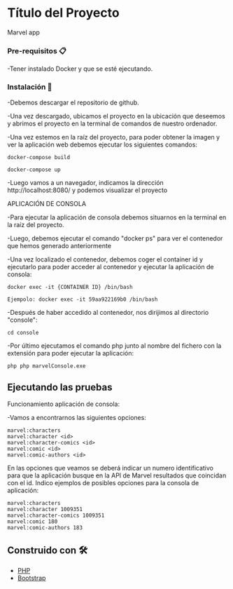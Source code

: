 # Título del Proyecto

Marvel app

### Pre-requisitos 📋

-Tener instalado Docker y que se esté ejecutando.

### Instalación 🔧

-Debemos descargar el repositorio de github.

-Una vez descargado, ubicamos el proyecto en la ubicación que deseemos y abrimos el proyecto en la terminal de comandos de nuestro ordenador.

-Una vez estemos en la raíz del proyecto, para poder obtener la imagen y ver la aplicación web debemos ejecutar los siguientes comandos:

    docker-compose build

    docker-compose up

-Luego vamos a un navegador, indicamos la dirección http://localhost:8080/ y podemos visualizar el proyecto

APLICACIÓN DE CONSOLA

-Para ejecutar la aplicación de consola debemos situarnos en la terminal en la raíz del proyecto.

-Luego, debemos ejecutar el comando "docker ps" para ver el contenedor que hemos generado anteriormente

-Una vez localizado el contenedor, debemos coger el container id y ejecutarlo para poder acceder al contenedor y ejecutar la aplicación de consola:

    docker exec -it {CONTAINER ID} /bin/bash

    Ejempolo: docker exec -it 59aa922169b0 /bin/bash

-Después de haber accedido al contenedor, nos dirijimos al directorio "console":

    cd console

-Por último ejecutamos el comando php junto al nombre del fichero con la extensión para poder ejecutar la aplicación:

    php php marvelConsole.exe

## Ejecutando las pruebas 

Funcionamiento aplicación de consola:

-Vamos a encontrarnos las siguientes opciones:

    marvel:characters
    marvel:character <id>
    marvel:character-comics <id>
    marvel:comic <id>
    marvel:comic-authors <id>

En las opciones que veamos <id> se deberá indicar un numero identificativo para que la aplicación busque en la API de Marvel resultados que coincidan con el id. Indico ejemplos de posibles opciones para la consola de aplicación:

    marvel:characters
    marvel:character 1009351
    marvel:character-comics 1009351
    marvel:comic 180
    marvel:comic-authors 183


## Construido con 🛠️

* [PHP](https://www.php.net/manual/es/intro-whatis.php)
* [Bootstrap](https://getbootstrap.com/docs/5.1/getting-started/introduction/) 
